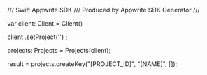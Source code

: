 /// Swift Appwrite SDK
/// Produced by Appwrite SDK Generator
///

var client: Client = Client()

client
    .setProject('')
;

projects: Projects =  Projects(client);

result = projects.createKey("[PROJECT_ID]", "[NAME]", []);

